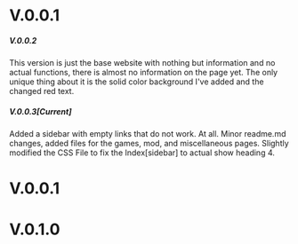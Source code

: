 # V.0.0.1
##### V.0.0.2
This version is just the base website with nothing but information and no actual functions, there is almost no information on the page yet. The only unique thing about it is the solid color background I've added and the changed red text.

##### V.0.0.3[Current]
Added a sidebar with empty links that do not work. At all. Minor readme.md changes, added files for the games, mod, and miscellaneous pages. Slightly modified the CSS File to fix the Index[sidebar] to actual show heading 4. 


# V.0.0.1


# V.0.1.0
